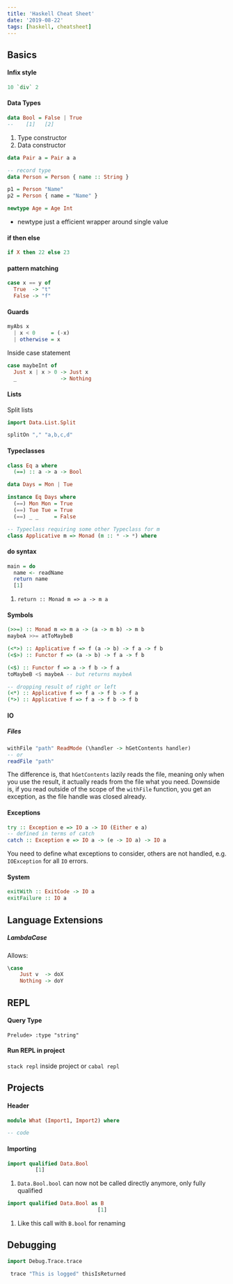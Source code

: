 ```yaml
---
title: 'Haskell Cheat Sheet'
date: '2019-08-22'
tags: [haskell, cheatsheet]
---
```


## Basics

#### Infix style

```haskell
10 `div` 2
```

#### Data Types

```haskell
data Bool = False | True
--    [1]   [2]
```

1. Type constructor
2. Data constructor

```haskell
data Pair a = Pair a a

-- record type
data Person = Person { name :: String }

p1 = Person "Name"
p2 = Person { name = "Name" }
```

```haskell
newtype Age = Age Int
```

- newtype just a efficient wrapper around single value

#### if then else

```haskell
if X then 22 else 23
```

#### pattern matching

```haskell
case x == y of
  True  -> "t"
  False -> "f"
```

#### Guards

```haskell
myAbs x
  | x < 0     = (-x)
  | otherwise = x
```

Inside case statement

```haskell
case maybeInt of
  Just x | x > 0 -> Just x
  _              -> Nothing
```

#### Lists

Split lists

```haskell
import Data.List.Split

splitOn "," "a,b,c,d"
```

#### Typeclasses

```haskell
class Eq a where
  (==) :: a -> a -> Bool

data Days = Mon | Tue

instance Eq Days where
  (==) Mon Mon = True
  (==) Tue Tue = True
  (==) _ _     = False

-- Typeclass requiring some other Typeclass for m
class Applicative m => Monad (m :: * -> *) where
```

#### do syntax

```haskell
main = do
  name <- readName
  return name
  [1]
```

1. `return :: Monad m => a -> m a`

#### Symbols

```haskell
(>>=) :: Monad m => m a -> (a -> m b) -> m b
maybeA >>= atToMaybeB

(<*>) :: Applicative f => f (a -> b) -> f a -> f b
(<$>) :: Functor f => (a -> b) -> f a -> f b

(<$) :: Functor f => a -> f b -> f a
toMaybeB <$ maybeA -- but returns maybeA

-- dropping result of right or left
(<*) :: Applicative f => f a -> f b -> f a
(*>) :: Applicative f => f a -> f b -> f b
```

#### IO

##### Files

```haskell
withFile "path" ReadMode (\handler -> hGetContents handler)
-- or
readFile "path"
```

The difference is, that `hGetContents` lazily reads the file, meaning only when you use the result, it actually reads from the file what you need. Downside is, if you read outside of the scope of the `withFile` function, you get an exception, as the file handle was closed already.

#### Exceptions

```haskell
try :: Exception e => IO a -> IO (Either e a)
-- defined in terms of catch
catch :: Exception e => IO a -> (e -> IO a) -> IO a
```

You need to define what exceptions to consider, others are not handled, e.g. `IOException` for all `IO` errors.

#### System

```haskell
exitWith :: ExitCode -> IO a
exitFailure :: IO a
```

## Language Extensions

##### LambdaCase

Allows:

```haskell
\case
    Just v  -> doX
    Nothing -> doY
```

## REPL

#### Query Type

`Prelude> :type "string"`

#### Run REPL in project

`stack repl` inside project or `cabal repl`

## Projects

#### Header

```haskell
module What (Import1, Import2) where

-- code
```

#### Importing

```haskell
import qualified Data.Bool
         [1]
```

1. `Data.Bool.bool` can now not be called directly anymore, only fully qualified

```haskell
import qualified Data.Bool as B
                             [1]
```

1. Like this call with `B.bool` for renaming

## Debugging

```haskell
import Debug.Trace.trace

 trace "This is logged" thisIsReturned
```
